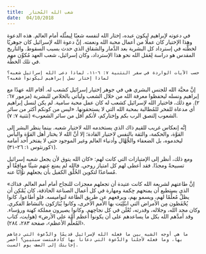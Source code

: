 ```yaml
---
title:  شعب الله المُختار
date:  04/10/2018
---
```


في دعوته لإبراهيم ليكون عبده، إختار الله لنفسه شعبًا لِيمثِّله أمام العالم. هذه الدعوة وهذا الإختيار كان عملًا من أعمال محبة الله ونعمته. إنَّ دعوة الله لإسرائيل كان جوهريًا لخطَّته في إسترداد كل البشرية بعد الدَّمار والشقاق الذي حدث بسبب السقوط. والتاريخ المقدس هو دراسة لِعَمَل الله نحو هذا الإسترداد، وكان إسرائيل، شعب العهد مُكوِّن مهم في تلك الخطَّة.

`حسب الآيات الواردة في سفر التثنية ٧: ٦-١١، لماذا دعى الله إسرائيل شعبه؟ لماذا إختار نسل إبراهيم ليكونوا شعبه؟`

إنَّ محبَّة الله للجنس البشري هي في جوهر إختيار إسرائيل كشعب له. أقام الله عهدًا مع إبراهيم ونسله ليحفظوا معرفة الله من خلال الشعب وليأتي بالخلاص للبشرية (مزمور ٦٧: ٢). مع ذلك، فاختيار الله لإسرائيل كشعب له كان عمل محبة سامية. لم يكن لنسل إبراهيم أي مدعاة للفخر للمُطالبة بمحبة الله التي لا يستحقونها. «ليس من كونكم أكثر من سائر الشعوب إلتصق الرب بكم وإختاركم، لأنكم أقل من سائر الشعوب» (تثنية ٧: ٧).

إنَّه إنعكاس غريب للقيم ذاك الذي يستخدمه الله لاختيار شعبه. بينما ينظر البشر إلى القوَّة، والحكمة، والثقة بالنفس لاختيار القادة؛ إلا أنَّ الله لا يختار أهل القوَّة والبأس ليخدموه، بل الضعفاء والجُّهَّال وأدنياء العالم وغير الموجود حتى لا يفتخر أحد أمامه (١كورنثوس ١: ٢٦-٣١).

ومع ذلك، أنظر إلى الإمتيازات التي كانت لهم: «كان الله يتوق لأن يجعل شعبه إسرائيل تسبيحةً ومجدًا. فقد أعطى لهم كل امتياز روحي. فالله لم يمنع عنهم شيئًا موافِقًا أو مُساعدًا لتكوين الخُلْق الكفيل بأن يجعلهم نوُّابًا عنه.

«إنَّ طاعتهم لشريعة الله كانت عتيدة أن تجعلهم معجزات للنجاح أمام أمم العالم. فذاك الذي يستطيع أن يمنحهم حِكمة ومهارة في كل أعمال الصناعة الحاذقة، كان يُمْكِن أن يظلّ مُعلِّمًا لهم، ويسمو بهم، ويرفعهم عن طريق الطاعة لنواميسه. فلو أطاعوا، كانوا يُحْفَظون مِن الأمراض التي ابتُلِيَت بها الأمم الأخرى، وكانوا يُبَارَكون بالنشاط الفكري. وكان مجد الله، وجلاله، وقدرته، تُعْلَن في كل نجاحِهم. وكانوا يصيرون مملكة كهنة ورؤساء. وقد أمدَّهم الله بكل ما يساعدهم على أن يكونوا أعظم أمَّة على الأرض» (هوايت، كتاب ‹المُعلِّم الأعظم›، صفحة ٢٨٣، ٢٨٤).

`ما هي أوجه الشبه بين ما فعله الله لإسرائيل قديمًا والدَّعوة التي دعاهم بها، وما فعله لأجلنا والدَّعوة التي دعانا بها كأدفنتست سبتيين؟ أحضر إجابتك إلى الصف يوم السبت.`